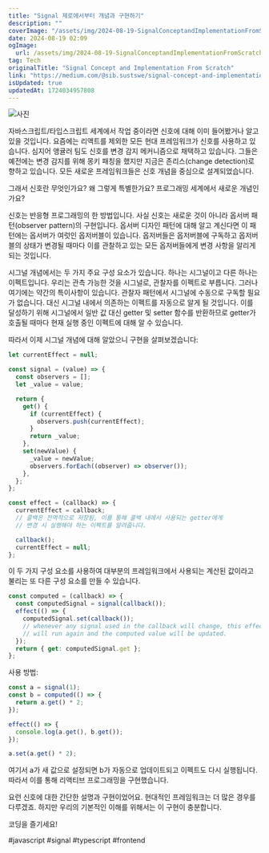 ```yaml
---
title: "Signal 제로에서부터 개념과 구현하기"
description: ""
coverImage: "/assets/img/2024-08-19-SignalConceptandImplementationFromScratch_0.png"
date: 2024-08-19 02:09
ogImage:
  url: /assets/img/2024-08-19-SignalConceptandImplementationFromScratch_0.png
tag: Tech
originalTitle: "Signal Concept and Implementation From Scratch"
link: "https://medium.com/@sib.sustswe/signal-concept-and-implementation-from-scratch-0515b2a7b99a"
isUpdated: true
updatedAt: 1724034957808
---
```


![사진](/assets/img/2024-08-19-SignalConceptandImplementationFromScratch_0.png)

자바스크립트/타입스크립트 세계에서 작업 중이라면 신호에 대해 이미 들어봤거나 알고 있을 것입니다. 요즘에는 리액트를 제외한 모든 현대 프레임워크가 신호를 사용하고 있습니다. 심지어 앵귤러 팀도 신호를 변경 감지 메커니즘으로 채택하고 있습니다. 그들은 예전에는 변경 감지를 위해 몽키 패칭을 했지만 지금은 존리스(change detection)로 향하고 있습니다. 모든 새로운 프레임워크들은 신호 개념을 중심으로 설계되었습니다.

그래서 신호란 무엇인가요? 왜 그렇게 특별한가요? 프로그래밍 세계에서 새로운 개념인가요?

신호는 반응형 프로그래밍의 한 방법입니다. 사실 신호는 새로운 것이 아니라 옵서버 패턴(observer pattern)의 구현입니다. 옵서버 디자인 패턴에 대해 알고 계신다면 이 패턴에는 옵서버가 여럿인 옵저버블이 있습니다. 옵저버들은 옵저버블에 구독하고 옵저버블의 상태가 변경될 때마다 이를 관찰하고 있는 모든 옵저버들에게 변경 사항을 알리게 되는 것입니다.

<div class="content-ad"></div>

시그널 개념에서는 두 가지 주요 구성 요소가 있습니다. 하나는 시그널이고 다른 하나는 이펙트입니다. 우리는 관측 가능한 것을 시그널로, 관찰자를 이펙트로 부릅니다. 그러나 여기에는 약간의 특이사항이 있습니다. 관찰자 패턴에서 시그널에 수동으로 구독할 필요가 없습니다. 대신 시그널 내에서 의존하는 이펙트를 자동으로 알게 될 것입니다. 이를 달성하기 위해 시그널에서 일반 값 대신 getter 및 setter 함수를 반환하므로 getter가 호출될 때마다 현재 실행 중인 이펙트에 대해 알 수 있습니다.

따라서 이제 시그널 개념에 대해 알았으니 구현을 살펴보겠습니다:

```js
let currentEffect = null;

const signal = (value) => {
  const observers = [];
  let _value = value;

  return {
    get() {
      if (currentEffect) {
        observers.push(currentEffect);
      }
      return _value;
    },
    set(newValue) {
      _value = newValue;
      observers.forEach((observer) => observer());
    },
  };
};

const effect = (callback) => {
  currentEffect = callback;
  // 콜백은 전역적으로 저장됨, 이를 통해 콜백 내에서 사용되는 getter에게
  // 변경 시 실행해야 하는 이펙트를 알려줍니다.

  callback();
  currentEffect = null;
};
```

이 두 가지 구성 요소를 사용하여 대부분의 프레임워크에서 사용되는 계산된 값이라고 불리는 또 다른 구성 요소를 만들 수 있습니다.

<div class="content-ad"></div>

```js
const computed = (callback) => {
  const computedSignal = signal(callback());
  effect(() => {
    computedSignal.set(callback());
    // whenever any signal used in the callback will change, this effect
    // will run again and the computed value will be updated.
  });
  return { get: computedSignal.get };
};
```

사용 방법:

```js
const a = signal(1);
const b = computed(() => {
  return a.get() * 2;
});

effect(() => {
  console.log(a.get(), b.get());
});

a.set(a.get() * 2);
```

여기서 a가 새 값으로 설정되면 b가 자동으로 업데이트되고 이펙트도 다시 실행됩니다. 따라서 이를 통해 리액티브 프로그래밍을 구현했습니다.

<div class="content-ad"></div>

요런 신호에 대한 간단한 설명과 구현이었어요. 현대적인 프레임워크는 더 많은 경우를 다루겠죠. 하지만 우리의 기본적인 이해를 위해서는 이 구현이 충분합니다.

코딩을 즐기세요!

#javascript #signal #typescript #frontend
